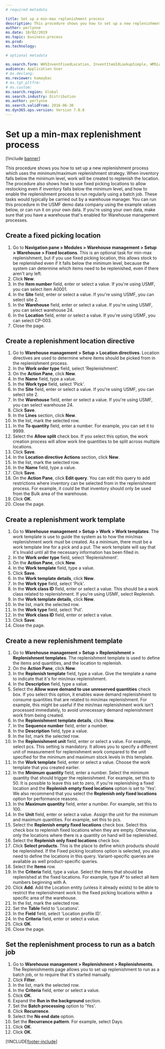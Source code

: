 ```yaml
--- 
# required metadata 
 
title: Set up a min-max replenishment process
description: This procedure shows you how to set up a new replenishment process which uses the minimum/maximum replenishment strategy. 
author: perlynne
ms.date: 10/02/2019
ms.topic: business-process 
ms.prod:  
ms.technology:  
 
# optional metadata 
 
ms.search.form: WHSInventFixedLocation, InventItemIdLookupSimple, WMSLocationIdLookup, WHSLocDirTable, InventLocationIdLookup, SysQueryForm, WHSWorkTemplateTable, WHSReplenishmentTemplates, UnitOfMeasureLookup, SysQueryTableLookUp, SysQueryFieldLookUp, SysRecurrence, WHSInventFixedLocation
audience: Application User 
# ms.devlang:  
ms.reviewer: kamaybac
# ms.tgt_pltfrm:  
# ms.custom:  
ms.search.region: Global
ms.search.industry: Distribution
ms.author: perlynne
ms.search.validFrom: 2016-06-30 
ms.dyn365.ops.version: Version 7.0.0 
---
```

# Set up a min-max replenishment process

[!include [banner](../../includes/banner.md)]

This procedure shows you how to set up a new replenishment process which uses the minimum/maximum replenishment strategy. When inventory falls below the minimum level, work will be created to replenish the location. The procedure also shows how to use fixed picking locations to allow restocking even if inventory falls below the minimum level, and how to enable the replenishment process to run regularly using a batch job. These tasks would typically be carried out by a warehouse manager. You can run this procedure in the USMF demo data company using the example values below, or can run it on your own data. If you're using your own data, make sure that you have a warehouse that's enabled for Warehouse management processes.


## Create a fixed picking location
1. Go to **Navigation pane > Modules > Warehouse management > Setup > Warehouse > Fixed locations**. This is an optional task for min-max replenishment, but if you use fixed picking location, this allows stock to be replenished even if it falls below the minimum level, because the system can determine which items need to be replenished, even if there aren't any left.
2. Click **New**.
3. In the **Item number** field, enter or select a value. If you're using USMF, you can select item A0001.  
4. In the **Site** field, enter or select a value. If you're using USMF, you can select site 2.  
5. In the **Warehouse** field, enter or select a value. If you're using USMF, you can select warehouse 24.  
6. In the **Location** field, enter or select a value. If you're using USMF, you can select CP-003.  
7. Close the page.

## Create a replenishment location directive
1. Go to **Warehouse management > Setup > Location directives**. Location directives are used to determine where items should be picked from in the replenishment process.
2. In the **Work order type** field, select 'Replenishment'.
3. On the **Action Pane**, click **New**.
4. In the **Name** field, type a value.
5. In the **Work type** field, select 'Pick'.
6. In the **Site** field, enter or select a value. If you're using USMF, you can select site 2.  
7. In the **Warehouse** field, enter or select a value. If you're using USMF, you can select warehouse 24.  
8. Click **Save**.
9. In the **Lines** section, click **New**.
10. In the list, mark the selected row.
11. In the **To quantity** field, enter a number. For example, you can set it to 9999.  
12. Select the **Allow split** check box. If you select this option, the work creation process will allow work line quantities to be split across multiple locations.  
13. Click **Save**.
14. In the **Location directive Actions** section, click **New**.
15. In the list, mark the selected row.
16. In the **Name** field, type a value.
17. Click **Save**.
18. On the **Action Pane**, click **Edit query**. You can edit this query to add restrictions where inventory can be selected from in the replenishment process. For example, it could be that inventory should only be used from the Bulk area of the warehouse.
19. Click **OK**.
20. Close the page.

## Create a replenishment work template
1. Go to **Warehouse management > Setup > Work > Work templates**. The work template is use to guide the system as to how the min/max replenishment work must be created. As a minimum, there must be a work template line for a pick and a put. The work template will say that it's Invalid until all the necessary information has been filled in. 
2. In the **Work order type** field, select 'Replenishment'.
3. On the **Action Pane**, click **New**.
4. In the **Work template** field, type a value.
5. Click **Save**.
6. In the **Work template details**, click **New**.
7. In the **Work type** field, select 'Pick'.
8. In the **Work class ID** field, enter or select a value. This should be a work class related to replenishment. If you're using USMF, select Replenish.  
9. In the **Work template details**, click **New**.
10. In the list, mark the selected row.
11. In the **Work type** field, select 'Put'.
12. In the **Work class ID** field, enter or select a value.
13. Click **Save**.
14. Close the page.

## Create a new replenishment template
1. Go to **Warehouse management > Setup > Replenishment > Replenishment templates**. The replenishment template is used to define the items and quantities, and the location to replenish.
2. On the **Action Pane**, click **New**.
3. In the **Replenish template** field, type a value. Give the template a name to indicate that it's for min/max replenishment.  
4. In the **Description** field, type a value.
5. Select the **Allow wave demand to use unreserved quantities** check box. If you select this option, it enables wave demand replenishment to consume quantities that are related to min/max replenishment. For example, this might be useful if the min/max replenishment work isn't processed immediately, to avoid unnecessary demand replenishment work from being created.
6. In the **Replenishment template details**, click **New**.
7. In the **Sequence number** field, enter a number.
8. In the **Description** field, type a value.
9. In the list, mark the selected row.
10. In the **Replenishment unit** field, enter or select a value. For example, select pcs. This setting is mandatory. It allows you to specify a different unit of measurement for replenishment work compared to the unit specified for the minimum and maximum stock levels in this template.
11. In the **Work template** field, enter or select a value. Choose the work template that you created earlier.  
12. In the **Minimum quantity** field, enter a number. Select the minimum quantity that should trigger the replenishment. For example, set this to 50. It is possible to leave this set to zero, if you're replenishing a fixed location and the **Replenish empty fixed locations** option is set to 'Yes'. We also recommend that you select the **Replenish only fixed locations** option for performance reasons.
13. In the **Maximum quantity** field, enter a number. For example, set this to 100.  
14. In the **Unit** field, enter or select a value. Assign the unit for the minimum and maximum quantities. For example, set this to pcs.  
15. Select the **Replenish empty fixed locations** check box. Select this check box to replenish fixed locations when they are empty. Otherwise, only the locations where there is a quantity on hand will be replenished.
16. Select the **Replenish only fixed locations** check box.
17. Click **Select products**. This is the place to define which products should be replenished. If the Fixed picking locations option is selected, you also need to define the locations in this query. Variant-specific queries are available as well product-specific queries.
18. Select the **Items** row.
19. In the **Criteria** field, type a value. Select the items that should be replenished at the fixed locations. For example, type A* to select all item numbers beginning with A.
20. Click **Add**. Add the Location entity (unless it already exists) to be able to restrict the replenishment work to the fixed picking locations within a specific area of the warehouse.
21. In the list, mark the selected row.
22. Set the **Table** field to 'Locations'.
23. In the **Field** field, select 'Location profile ID'.
24. In the **Criteria** field, enter or select a value.
25. Click **OK**.
26. Close the page.

## Set the replenishment process to run as a batch job
1. Go to **Warehouse management > Replenishment > Replenishments**. The Replenishments page allows you to set up replenishment to run as a batch job, or to require that it's started manually.
2. Click **Filter**.
3. In the list, mark the selected row.
4. In the **Criteria** field, enter or select a value.
5. Click **OK**.
6. Expand the **Run in the background** section.
7. Set the **Batch processing** option to 'Yes'.
8. Click **Recurrence**.
9. Select the **No end date** option.
10. Set the **Recurrance pattern**. For example, select Days.  
11. Click **OK**.
12. Click **OK**.



[!INCLUDE[footer-include](../../../includes/footer-banner.md)]